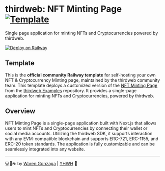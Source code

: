 # thirdweb: NFT Minting Page [![Template](https://img.shields.io/badge/Railway-Template-853BCE.svg?logo=railway&labelColor=181717&longCache=true&style=flat-square)](https://railway.app?referralCode=KN9JqT)

Single page application for minting NFTs and Cryptocurrencies powered by thirdweb.

[![Deploy on Railway](https://railway.com/button.svg)](https://railway.com/template/xyxkOh?referralCode=KN9JqT)

## Template

This is the **official community Railway template** for self-hosting your own NFT & Cryptocurrency Minting page, maintained by the thirdweb community team. This template deploys a customized version of the [NFT Minting Page](https://github.com/thirdweb-example/nft-minting-template) from the [thirdweb Examples](https://github.om/thirdweb-example) repository. It provides a single-page application for minting NFTs and Cryptocurrencies, powered by thirdweb.

## Overview

NFT Minting Page is a single-page application built with Next.js that allows users to mint NFTs and Cryptocurrencies by connecting their wallet or social media accounts. Utilizing the thirdweb SDK, it supports interaction with any EVM-compatible blockchain and supports ERC-721, ERC-1155, and ERC-20 token standards. The application is fully customizable and can be seamlessly integrated into any website.

---

💻💖☕ by [Waren Gonzaga](https://warengonzaga.com) | [YHWH](https://youtu.be/HHrxS4diLew?t=44) 🙏
